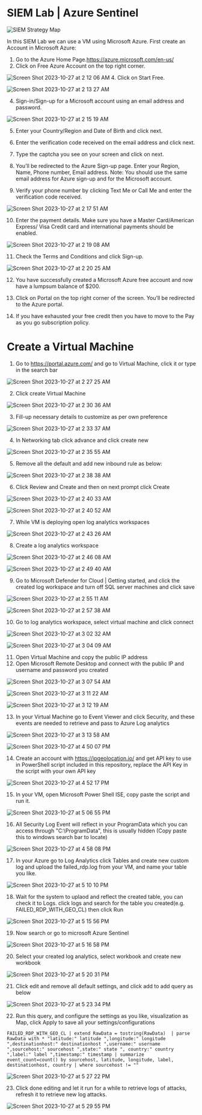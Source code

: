 # SIEM Lab | Azure Sentinel 

![SIEM Strategy Map](https://github.com/esmercene/Azure-Sentinel-RDP-Lab-/assets/91687288/5792cec7-a009-43e8-a8ee-fc8099a8c794)

In this SIEM Lab we can use a VM using Microsoft Azure.
First create an Account in Microsoft Azure:
1. Go to the Azure Home Page.https://azure.microsoft.com/en-us/
2. Click on Free Azure Account on the top right corner.

![Screen Shot 2023-10-27 at 2 12 06 AM](https://github.com/esmercene/Azure-Sentinel-RDP-Lab-/assets/91687288/a4bf26b8-b455-4b04-aa00-15c36d5dba78)
4. Click on Start Free.

![Screen Shot 2023-10-27 at 2 13 27 AM](https://github.com/esmercene/Azure-Sentinel-RDP-Lab-/assets/91687288/2217d33e-85ef-4208-ba96-619739712146)

4. Sign-in/Sign-up for a Microsoft account using an email address and password.

![Screen Shot 2023-10-27 at 2 15 19 AM](https://github.com/esmercene/Azure-Sentinel-RDP-Lab-/assets/91687288/58874c02-6c7c-47d7-b92c-0647e98b3883)

5. Enter your Country/Region and Date of Birth and click next.

6. Enter the verification code received on the email address and click next.

7. Type the captcha you see on your screen and click on next.

8. You’ll be redirected to the Azure Sign-up page. Enter your Region, Name, Phone number, Email address. Note: You should use the same email address for Azure sign-up and for the Microsoft account.

9. Verify your phone number by clicking Text Me or Call Me and enter the verification code received.

![Screen Shot 2023-10-27 at 2 17 51 AM](https://github.com/esmercene/Azure-Sentinel-RDP-Lab-/assets/91687288/8e97644e-d17d-4fe5-86fc-bb0a7ab71cbd)

10. Enter the payment details. Make sure you have a Master Card/American Express/ Visa Credit card and international payments should be enabled.

![Screen Shot 2023-10-27 at 2 19 08 AM](https://github.com/esmercene/Azure-Sentinel-RDP-Lab-/assets/91687288/4fa6f37e-59eb-4c49-a23c-1cb628b5e6bd)

11. Check the Terms and Conditions and click Sign-up.

![Screen Shot 2023-10-27 at 2 20 25 AM](https://github.com/esmercene/Azure-Sentinel-RDP-Lab-/assets/91687288/7a09775e-f23c-487c-936c-6942394b5e93)


12. You have successfully created a Microsoft Azure free account and now have a lumpsum balance of $200.

13. Click on Portal on the top right corner of the screen. You’ll be redirected to the Azure portal.

14. If you have exhausted your free credit then you have to move to the Pay as you go subscription policy.

# Create a Virtual Machine

1. Go to https://portal.azure.com/ and go to Virtual Machine, click it or type in the search bar

![Screen Shot 2023-10-27 at 2 27 25 AM](https://github.com/esmercene/Azure-Sentinel-RDP-Lab-/assets/91687288/b603c86e-7ddc-4e1c-932f-648795cb9efa)

2. Click create Virtual Machine

![Screen Shot 2023-10-27 at 2 30 36 AM](https://github.com/esmercene/Azure-Sentinel-RDP-Lab-/assets/91687288/62594d8e-6066-4935-a39e-4b843e0c8cf6)

3. Fill-up necessary details to customize as per own preference

![Screen Shot 2023-10-27 at 2 33 37 AM](https://github.com/esmercene/Azure-Sentinel-RDP-Lab-/assets/91687288/b7a43d9f-8648-4b9f-b44e-a14789f8c77a)

4. In Networking tab click advance and click create new

![Screen Shot 2023-10-27 at 2 35 55 AM](https://github.com/esmercene/Azure-Sentinel-RDP-Lab-/assets/91687288/10209fa6-2f0d-42dc-82d3-d22c18045a80)

5. Remove all the default and add new inbound rule as below:

![Screen Shot 2023-10-27 at 2 38 38 AM](https://github.com/esmercene/Azure-Sentinel-RDP-Lab-/assets/91687288/2f429cf0-a326-4cf5-b1ca-b937c7290b6d)

6. Click Review and Create and then on next prompt click Create

![Screen Shot 2023-10-27 at 2 40 33 AM](https://github.com/esmercene/Azure-Sentinel-RDP-Lab-/assets/91687288/939c8a01-1c34-4305-a622-8eb410147c23)

![Screen Shot 2023-10-27 at 2 40 52 AM](https://github.com/esmercene/Azure-Sentinel-RDP-Lab-/assets/91687288/b7b12fc6-9a03-4239-b1b1-7e017e886103)

7. While VM is deploying open log analytics workspaces

![Screen Shot 2023-10-27 at 2 43 26 AM](https://github.com/esmercene/Azure-Sentinel-RDP-Lab-/assets/91687288/265ddc3b-8d20-4c39-a523-1eb709f05294)

8. Create a log analytics workspace

![Screen Shot 2023-10-27 at 2 46 08 AM](https://github.com/esmercene/Azure-Sentinel-RDP-Lab-/assets/91687288/da47f4b4-b468-4960-bf2a-dadd91550c7e)

![Screen Shot 2023-10-27 at 2 49 40 AM](https://github.com/esmercene/Azure-Sentinel-RDP-Lab-/assets/91687288/c60ff2ec-78e8-4144-a9b7-8d2b5b5a5fb7)

9. Go to Microsoft Defender for Cloud | Getting started, and click the created log workspace and turn off SQL server machines and click save

![Screen Shot 2023-10-27 at 2 55 11 AM](https://github.com/esmercene/Azure-Sentinel-RDP-Lab-/assets/91687288/0db906f6-a70e-4f79-bf0b-601dbb81d2ed)

![Screen Shot 2023-10-27 at 2 57 38 AM](https://github.com/esmercene/Azure-Sentinel-RDP-Lab-/assets/91687288/e65d2963-0c1c-4e0e-b766-ab8abb4b34ed)

10. Go to log analytics workspace, select virtual machine and click connect 

![Screen Shot 2023-10-27 at 3 02 32 AM](https://github.com/esmercene/Azure-Sentinel-RDP-Lab-/assets/91687288/9cba846f-1e16-47b9-abd4-63c5b72721a0)

![Screen Shot 2023-10-27 at 3 04 09 AM](https://github.com/esmercene/Azure-Sentinel-RDP-Lab-/assets/91687288/a7c9e865-6989-4b46-932e-beda8f5a3421)

11. Open Virtual Machine and copy the public IP address
12. Open Microsoft Remote Desktop and connect with the public IP and username and password you created
    
![Screen Shot 2023-10-27 at 3 07 54 AM](https://github.com/esmercene/Azure-Sentinel-RDP-Lab-/assets/91687288/ce97140e-2572-4b2f-9325-1648db9ebbe5)

![Screen Shot 2023-10-27 at 3 11 22 AM](https://github.com/esmercene/Azure-Sentinel-RDP-Lab-/assets/91687288/75753d96-149b-4215-b65b-0a2da2c44ae8)

![Screen Shot 2023-10-27 at 3 12 19 AM](https://github.com/esmercene/Azure-Sentinel-RDP-Lab-/assets/91687288/4bc1fdbd-82bb-4699-a175-bb6b617edb94)

13. In your Virtual Machine go to Event Viewer and click Security, and these events are needed to retrieve and pass to Azure Log analytics

![Screen Shot 2023-10-27 at 3 13 58 AM](https://github.com/esmercene/Azure-Sentinel-RDP-Lab-/assets/91687288/68d3d88a-cb18-4dd1-9825-ad5bf2cf1a95)

![Screen Shot 2023-10-27 at 4 50 07 PM](https://github.com/esmercene/Azure-Sentinel-RDP-Lab-/assets/91687288/b55c6713-d41f-4976-9e06-21f5140fadbb)

14. Create an account with https://ipgeolocation.io/ and get API key to use in PowerShell script included in this repository, replace the API Key in the script with your own API key

![Screen Shot 2023-10-27 at 4 52 17 PM](https://github.com/esmercene/Azure-Sentinel-RDP-Lab-/assets/91687288/c530ec34-5d9a-4b8e-b8e1-4e3cd2b9fb41)

15. In your VM, open Microsoft Power Shell ISE, copy paste the script and run it.

![Screen Shot 2023-10-27 at 5 06 55 PM](https://github.com/esmercene/Azure-Sentinel-RDP-Lab-/assets/91687288/dca7f485-af88-46a3-bce3-7cf678924cd0)

16. All Security Log Event will reflect in your ProgramData which you can access through "C:\ProgramData", this is usually hidden (Copy paste this to windows search bar to locate)

![Screen Shot 2023-10-27 at 4 58 08 PM](https://github.com/esmercene/Azure-Sentinel-RDP-Lab-/assets/91687288/c71bf0d6-b969-47c0-bd4d-645df87d635b)

17. In your Azure go to Log Analytics click Tables and create new custom log and upload the failed_rdp.log from your VM, and name your table you like.

![Screen Shot 2023-10-27 at 5 10 10 PM](https://github.com/esmercene/Azure-Sentinel-RDP-Lab-/assets/91687288/44b31b1d-1f5b-41c5-a51a-92b0f7f99e2a)

18. Wait for the system to uplaod and reflect the created table, you can check it to Logs. click logs and search for the table you created(e.g. FAILED_RDP_WITH_GEO_CL) then click Run

![Screen Shot 2023-10-27 at 5 15 56 PM](https://github.com/esmercene/Azure-Sentinel-RDP-Lab-/assets/91687288/de508b12-37b0-400b-8305-110083322995)

19. Now search or go to microsoft Azure Sentinel

![Screen Shot 2023-10-27 at 5 16 58 PM](https://github.com/esmercene/Azure-Sentinel-RDP-Lab-/assets/91687288/b3ea0e5a-58f0-4215-9b96-95fe67f86cde)

20. Select your created log analytics, select workbook and create new workbook

![Screen Shot 2023-10-27 at 5 20 31 PM](https://github.com/esmercene/Azure-Sentinel-RDP-Lab-/assets/91687288/a529d62f-d574-45ad-bb1b-c7e44f712a57)

21. Click edit and remove all default settings, and click add to add query as below 

![Screen Shot 2023-10-27 at 5 23 34 PM](https://github.com/esmercene/Azure-Sentinel-RDP-Lab-/assets/91687288/8cb6462a-6a59-4a6f-8fa7-93831291b445)

22. Run this query, and configure the settings as you like, visualization as Map, click Apply to save all your settings/configurations

`FAILED_RDP_WITH_GEO_CL
| extend RawData = tostring(RawData) 
| parse RawData with * "latitude:" latitude ",longitude:" longitude ",destinationhost:" destinationhost ",username:" username ",sourcehost:" sourcehost ",state:" state ", country:" country ",label:" label ",timestamp:" timestamp
| summarize event_count=count() by sourcehost, latitude, longitude, label, destinationhost, country
| where sourcehost != "" `

![Screen Shot 2023-10-27 at 5 27 22 PM](https://github.com/esmercene/Azure-Sentinel-RDP-Lab-/assets/91687288/d4f777d8-7b1b-4f94-a65d-ff296485fc77)


23. Click done editing and let it run for a while to retrieve logs of attacks, refresh it to retrieve new log attacks.

![Screen Shot 2023-10-27 at 5 29 55 PM](https://github.com/esmercene/Azure-Sentinel-RDP-Lab-/assets/91687288/c20b91ab-2914-44ce-a9cd-ef9924d46733)





